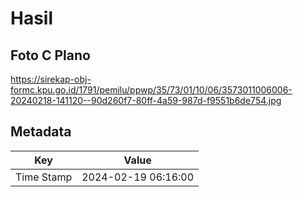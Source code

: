 # Hasil

## Foto C Plano

https://sirekap-obj-formc.kpu.go.id/1791/pemilu/ppwp/35/73/01/10/06/3573011006006-20240218-141120--90d260f7-80ff-4a59-987d-f9551b6de754.jpg


## Metadata

| Key        | Value               |
| ---------- | ------------------- |
| Time Stamp | 2024-02-19 06:16:00 |



